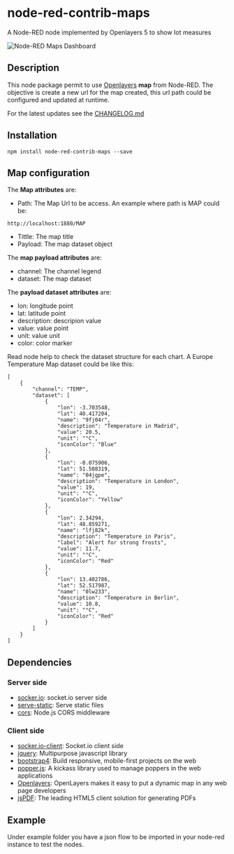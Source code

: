 # node-red-contrib-maps
A Node-RED node implemented by Openlayers 5 to show Iot measures


![Node-RED Maps Dashboard](https://user-images.githubusercontent.com/1216181/52797842-0256df80-3077-11e9-8731-d54fb152eb2d.png)


## Description
This node package permit to use [Openlayers](https://openlayers.org/) **map** from Node-RED. The objective is create a new url for the map created, this url path could be configured and updated at runtime.

For the latest updates see the [CHANGELOG.md](https://github.com/masalinas/node-red-contrib-maps/blob/master/CHANGELOG.md)

## Installation
```
npm install node-red-contrib-maps --save
```

## Map configuration
The **Map attributes** are:
* Path: The Map Url to be access. An example where path is MAP could be:
```
http://localhost:1880/MAP
```

* Tittle: The map title
* Payload: The map dataset object

The **map payload attributes** are:
* channel: The channel legend
* dataset: The map dataset

The **payload dataset attributes** are:
* lon: longitude point
* lat: latitude point
* description: descripion value
* value: value point
* unit: value unit
* color: color marker

Read node help to check the dataset structure for each chart.
A Europe Temperature Map dataset could be like this:
```
[
    {
        "channel": "TEMP",
        "dataset": [
            {
                "lon": -3.703548,
                "lat": 40.417204,
                "name": "9fj04r",
                "description": "Temperature in Madrid",
                "value": 20.5,
                "unit": "°C",
                "iconColor": "Blue"
            },
            {
                "lon": -0.075906,
                "lat": 51.508319,
                "name": "04jgpe",
                "description": "Temperature in London",
                "value": 19,
                "unit": "°C",
                "iconColor": "Yellow"
            },
            {
                "lon": 2.34294,
                "lat": 48.859271,
                "name": "lfj82k",
                "description": "Temperature in Paris",
                "label": "Alert for strong frosts",
                "value": 11.7,
                "unit": "°C",
                "iconColor": "Red"
            },
            {
                "lon": 13.402786,
                "lat": 52.517987,
                "name": "0lw233",
                "description": "Temperature in Berlin",
                "value": 10.8,
                "unit": "°C",
                "iconColor": "Red"
            }
        ]
    }
]
```

## Dependencies
### Server side
* [socker.io](https://github.com/socketio/socket.io): socket.io server side
* [serve-static](https://github.com/expressjs/serve-static): Serve static files
* [cors](https://github.com/expressjs/cors): Node.js CORS middleware

### Client side
* [socker.io-client](https://github.com/socketio/socket.io-client): Socket.io client side
* [jquery](https://github.com/jquery/jquery): Multipurpose javascript library
* [bootstrap4](https://getbootstrap.com/): Build responsive, mobile-first projects on the web
* [popper.js](https://popper.js.org/): A kickass library used to manage poppers in the web applications
* [Openlayers](https://openlayers.org/): OpenLayers makes it easy to put a dynamic map in any web page
developers
* [jsPDF](https://parall.ax/products/jspdf): The leading HTML5 client solution for generating PDFs 

## Example
Under example folder you have a json flow to be imported in your node-red instance to test the nodes.